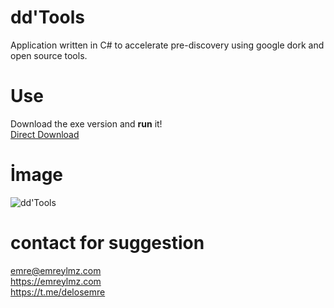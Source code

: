# dd'Tools

Application written in C# to accelerate pre-discovery using google dork and open source tools.

# Use

Download the exe version and **run** it! <br>
[Direct Download](https://github.com/delosemre/dd-tools/blob/master/dd-Tools%20exe/dd%27tools.exe)

# İmage
![dd'Tools](https://i.hizliresim.com/gmrch73.PNG)

# contact for suggestion

emre@emreylmz.com <br>
https://emreylmz.com <br>
https://t.me/delosemre <br> 

